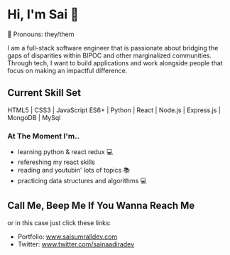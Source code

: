 # Hi, I'm Sai  	🌻
:herb: Pronouns: they/them

I am a full-stack software engineer that is passionate about bridging the gaps of disparities within BIPOC and other marginalized communities. Through tech, I want to build applications and work alongside people that focus on making an impactful difference.


## Current Skill Set
HTML5 | CSS3 | JavaScript ES6+ | Python | React | Node.js | Express.js | MongoDB | MySql

### At The Moment I'm..
- learning python & react redux  :computer: 
- refereshing my react skills
- reading and youtubin' lots of topics :books: 
- practicing data structures and algorithms :computer:

## Call Me, Beep Me If You Wanna Reach Me 
or in this case just click these links:

- Portfolio: www.saisumralldev.com
- Twitter: www.twitter.com/sainaadiradev


<!--
**sainaadira/sainaadira** is a ✨ _special_ ✨ repository because its `README.md` (this file) appears on your GitHub profile.




